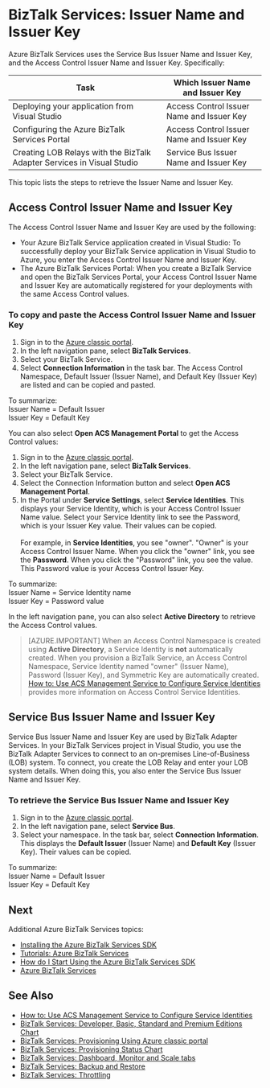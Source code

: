 <properties 
	pageTitle="Issuer Name and Issuer Key in BizTalk Services | Microsoft Azure" 
	description="Learn how to retrieve Issuer Name and Issuer Key for either Service Bus or Access Control (ACS) in BizTalk Services. MABS, WABS" 
	services="biztalk-services" 
	documentationCenter="" 
	authors="MandiOhlinger" 
	manager="erikre" 
	editor=""/>

<tags 
	ms.service="biztalk-services" 
	ms.workload="integration" 
	ms.tgt_pltfrm="na" 
	ms.devlang="na" 
	ms.topic="article" 
	ms.date="02/29/2016" 
	ms.author="mandia"/>




# BizTalk Services: Issuer Name and Issuer Key

Azure BizTalk Services uses the Service Bus Issuer Name and Issuer Key, and the Access Control Issuer Name and Issuer Key. Specifically:

Task | Which Issuer Name and Issuer Key
--- | ---
Deploying your application from Visual Studio | Access Control Issuer Name and Issuer Key
Configuring the Azure BizTalk Services Portal | Access Control Issuer Name and Issuer Key
Creating LOB Relays with the BizTalk Adapter Services in Visual Studio | Service Bus Issuer Name and Issuer Key

This topic lists the steps to retrieve the Issuer Name and Issuer Key. 

## Access Control Issuer Name and Issuer Key
The Access Control Issuer Name and Issuer Key are used by the following:

- Your Azure BizTalk Service application created in Visual Studio: To successfully deploy your BizTalk Service application in Visual Studio to Azure, you enter the Access Control Issuer Name and Issuer Key. 
- The Azure BizTalk Services  Portal: When you create a BizTalk Service and open the BizTalk Services Portal, your Access Control Issuer Name and Issuer Key are automatically registered for your deployments with the same Access Control values.

### To copy and paste the Access Control Issuer Name and Issuer Key

1. Sign in to the [Azure classic portal](http://go.microsoft.com/fwlink/p/?LinkID=213885).
2. In the left navigation pane, select **BizTalk Services**.
3. Select your BizTalk Service. 
4. Select **Connection Information** in the task bar. The Access Control Namespace, Default Issuer (Issuer Name), and Default Key (Issuer Key) are listed and can be copied and pasted.  

To summarize:  
Issuer Name = Default Issuer  
Issuer Key = Default Key


You can also select **Open ACS Management Portal** to get the Access Control values:

1. Sign in to the [Azure classic portal](http://go.microsoft.com/fwlink/p/?LinkID=213885).
2. In the left navigation pane, select **BizTalk Services**.
3. Select your BizTalk Service.
4. Select the Connection Information button and select **Open ACS Management Portal**.
5. In the Portal under **Service Settings**, select **Service Identities**. This displays your Service Identity, which is your Access Control Issuer Name value. Select your Service Identity link to see the Password, which is your Issuer Key value. Their values can be copied.<br/><br/>
For example, in **Service Identities**, you see "owner". "Owner" is your Access Control Issuer Name. When you click the "owner" link, you see the **Password**. When you click the "Password" link, you see the value. This Password value is your Access Control Issuer Key.  

To summarize:  
Issuer Name = Service Identity name  
Issuer Key = Password value

In the left navigation pane, you can also select **Active Directory** to retrieve the Access Control values. 

> [AZURE.IMPORTANT] When an Access Control Namespace is created using **Active Directory**, a Service Identity is **not** automatically created. When you provision a BizTalk Service, an Access Control Namespace, Service Identity named "owner" (Issuer Name), Password (Issuer Key), and Symmetric Key are automatically created.<br /> 
[How to: Use ACS Management Service to Configure Service Identities](http://go.microsoft.com/fwlink/p/?LinkID=303942) provides more information on Access Control Service Identities.


## Service Bus Issuer Name and Issuer Key
Service Bus Issuer Name and Issuer Key are used by BizTalk Adapter Services. In your BizTalk Services project in Visual Studio, you use the BizTalk Adapter Services to connect to an on-premises Line-of-Business (LOB) system. To connect, you create the LOB Relay and enter your LOB system details. When doing this, you also enter the Service Bus Issuer Name and Issuer Key.

### To retrieve the Service Bus Issuer Name and Issuer Key

1. Sign in to the [Azure classic portal](http://go.microsoft.com/fwlink/p/?LinkID=213885).
2. In the left navigation pane, select **Service Bus**.
3. Select your namespace. In the task bar, select **Connection Information**. This displays the **Default Issuer** (Issuer Name) and **Default Key** (Issuer Key). Their values can be copied.  

To summarize:  
Issuer Name = Default Issuer  
Issuer Key = Default Key

## Next
Additional Azure BizTalk Services topics:

-  [Installing the Azure BizTalk Services SDK](http://go.microsoft.com/fwlink/p/?LinkID=241589)<br/>
-  [Tutorials: Azure BizTalk Services](http://go.microsoft.com/fwlink/p/?LinkID=236944)<br/>
-  [How do I Start Using the Azure BizTalk Services SDK](http://go.microsoft.com/fwlink/p/?LinkID=302335)<br/>
-  [Azure BizTalk Services](http://go.microsoft.com/fwlink/p/?LinkID=303664)<br/>


## See Also
-  [How to: Use ACS Management Service to Configure Service Identities](http://go.microsoft.com/fwlink/p/?LinkID=303942)<br/>
- [BizTalk Services: Developer, Basic, Standard and Premium Editions Chart](http://go.microsoft.com/fwlink/p/?LinkID=302279)<br/>
- [BizTalk Services: Provisioning Using Azure classic portal](http://go.microsoft.com/fwlink/p/?LinkID=302280)<br/>
- [BizTalk Services: Provisioning Status Chart](http://go.microsoft.com/fwlink/p/?LinkID=329870)<br/>
- [BizTalk Services: Dashboard, Monitor and Scale tabs](http://go.microsoft.com/fwlink/p/?LinkID=302281)<br/>
- [BizTalk Services: Backup and Restore](http://go.microsoft.com/fwlink/p/?LinkID=329873)<br/>
- [BizTalk Services: Throttling](http://go.microsoft.com/fwlink/p/?LinkID=302282)<br/>
 
